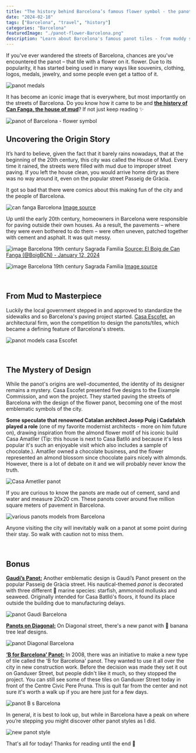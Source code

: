 ```yaml
---
title: "The history behind Barcelona’s famous flower symbol - the panot"
date: "2024-02-18"
tags: ["Barcelona", "travel", "history"]
categories: "Barcelona"
featuredImage: "./panot-flower-Barcelona.png"
description: "Learn about Barcelona's famous panot tiles - from muddy streets to city symbols. Discover their design secrets and the architects behind them."
---
```


If you've ever wandered the streets of Barcelona, chances are you've encountered the panot – that tile with a flower on it. flower. Due to its popularity, it has started being used in many ways like souvenirs, clothing, logos, medals, jewelry, and some people even get a tattoo of it.

![panot medals](./panot-medals-barcelona.png)

It has become an iconic image that is everywhere, but most importantly on the streets of Barcelona. Do you know how it came to be and **<u>the history of Can Fanga, the house of mud</u>**? If not just keep reading ✨

![panot of Barcelona - flower symbol](./panot-flower-Barcelona.png)
<br />

## Uncovering the Origin Story

It’s hard to believe, given the fact that it barely rains nowadays, that at the beginning of the 20th century, this city was called the House of Mud. Every time it rained, the streets were filled with mud due to improper street paving. If you left the house clean, you would arrive home dirty as there was no way around it, even on the popular street Passeig de Gràcia.

It got so bad that there were comics about this making fun of the city and the people of Barcelona.

![can fanga Barcelona](./can-fanga-barcelona.png)
[Image source](https://raco.cat/index.php/TreballsComunicacio/article/view/243111/325780)

Up until the early 20th century, homeowners in Barcelona were responsible for paving outside their own houses. As a result, the pavements – where they were even bothered to do them – were often uneven, patched together with cement and asphalt. It was quit messy.

<img alt="image Barcelona 19th century Sagrada Familia" draggable="true" src="https://pbs.twimg.com/media/GDo3uKEXsAApJkq?format=jpg&amp;name=900x900" class="css-9pa8cd" ></img>
[Source: El Boig de Can Fanga (@BoigBCN) - January 12, 2024](https://twitter.com/BoigBCN/status/1745769078126416026)

<img alt="image Barcelona 19th century Sagrada Familia" draggable="true" src="https://historiesdebcn.com/wp-content/uploads/2023/01/granvia.jpg" class="css-9pa8cd" ></img>
[Image source](https://historiesdebcn.com/can-fanga-quan-barcelona-era-la-ciutat-del-fang/)

<br />

## From Mud to Masterpiece

Luckily the local government stepped in and approved to standardize the sidewalks and so Barcelona's paving project started. <a href="https://www.escofet.com/en" target="_blank" class="articleLink">Casa Escofet</a>, an architectural firm, won the competition to design the panots/tiles, which became a defining feature of Barcelona's streets.

![panot models casa Escofet](./panots-models-escofet.png)

<br/>

## The Mystery of Design

While the panot's origins are well-documented, the identity of its designer remains a mystery. Casa Escofet presented five designs to the Eixample Commission, and won the project. They started paving the streets of Barcelona with the design of the flower panot, becoming one of the most emblematic symbols of the city.

**Some speculate that renowned Catalan architect Josep Puig i Cadafalch played a role** (one of my favorite modernist architects - more on him future on), drawing inspiration from the almond flower motif of his iconic build Casa Amatller (Tip: this house is next to Casa Batlló and because it's less popular it's such an enjoyable visit which also includes a sample of chocolate.). Amatller owned a chocolate business, and the flower represented an almond blossom since chocolate pairs nicely with almonds. However, there is a lot of debate on it and we will probably never know the truth.

![Casa Ametller panot](./panot-casa-ametller.png)

If you are curious to know the panots are made out of cement, sand and water and measure 20x20 cm. These panots cover around five million square meters of pavement in Barcelona.

![various panots models from Barcelona](./various-panots-models-barcelona.png)

Anyone visiting the city will inevitably walk on a panot at some point during their stay. So walk with caution not to miss them.

<br/>

## Bonus

**<u>Gaudí’s Panot:</u>** Another emblematic design is Gaudí’s Panot present on the popular Passeig de Gràcia street. His nautical-themed *panot* is decorated with three different 🌊 marine species: starfish, ammonoid mollusks and seaweed. Originally intended for Casa Batlló's floors, it found its place outside the building due to manufacturing delays.

![panot Gaudi Barcelona](./panot-gaudi-barcelona.png)

**<u>Panots on Diagonal:</u>** On Diagonal street, there's a new panot with 🍌 banana tree leaf designs.

![panot Diagonal Barcelona](./panot-Diagona-Barcelona.png)

**<u>‘B for Barcelona’ Panot:</u>** In 2008, there was an initiative to make a new type of tile called the 'B for Barcelona' panot. They wanted to use it all over the city in new construction work. Before the decision was made they set it out on Ganduxer Street, but people didn't like it much, so they stopped the project. You can still see some of these tiles on Ganduxer Street today in front of the Centre Civic Pere Pruna. This is quit far from the center and not sure it's worth a walk up if you are here just for a few days.

![panot B s Barcelona](./panot-b-Barcelona-2.png)

In general, it is best to look up, but while in Barcelona have a peak on where you’re stepping you might discover other panot styles as I did.

![new panot style](./new-panot-style.png)

That's all for today! Thanks for reading until the end 👋

